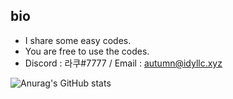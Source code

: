 ## bio

* I share some easy codes.
* You are free to use the codes.
* Discord : 라쿠#7777 / Email : autumn@idyllc.xyz

![Anurag's GitHub stats](https://github-readme-stats.vercel.app/api?username=Lychee4321&show_icons=true&theme=radical)
